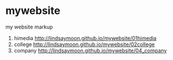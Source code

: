# mywebsite
my website markup
1. himedia http://lindsaymoon.github.io/mywebsite/01himedia
1. college http://lindsaymoon.github.io/mywebsite/02college
1. company http://lindsaymoon.github.io/mywebsite/04_company


